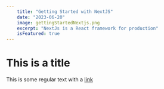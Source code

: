 ```yaml
---
    title: "Getting Started with NextJS"
    date: "2023-06-20"
    image: gettingStartedNextjs.png
    excerpt: "NextJs is a React framework for production"
    isFeatured: true
---
```


# This is a title

This is some regular text with a [link](https://google.com)
